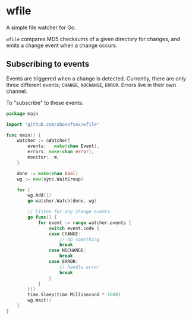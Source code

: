 # wfile
A simple file watcher for Go.

`wfile` compares MD5 checksums of a given directory for changes, and emits a change event when a change occurs.

## Subscribing to events
Events are triggered when a change is detected. Currently, there are only three different events; `CHANGE`, `NOCHANGE`, `ERROR`. Errors live in their own channel.

To "subscribe" to these events:
```go
package main

import "github.com/aboxofsox/wfile"

func main() {
    watcher := &Watcher{
		events:   make(chan Event),
		errors: make(chan error),
		monitor:  m,
	}

	done := make(chan bool)
	wg := new(sync.WaitGroup)

	for {
		wg.Add(1)
		go watcher.Watch(done, wg)

        // listen for any change events
		go func() {
			for event := range watcher.events {
				switch event.code {
				case CHANGE:
					// do something
					break
				case NOCHANGE:
					break
				case ERROR:
					// handle error
					break
				}
			}
		}()
		time.Sleep(time.Millisecond * 1600)
		wg.Wait()
	}
}
```

